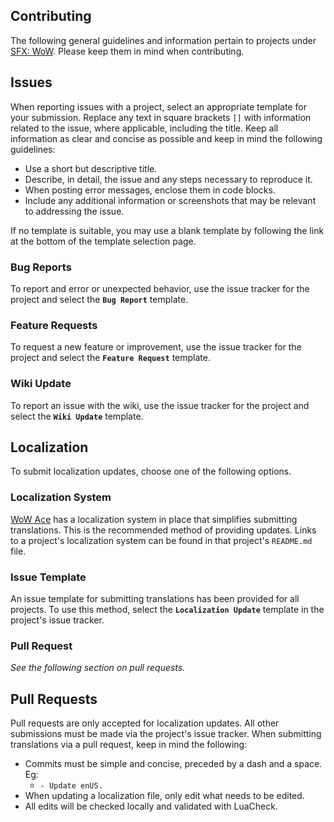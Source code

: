 ## Contributing

The following general guidelines and information pertain to projects under [SFX: WoW](https://github.com/SFX-WoW). Please keep them in mind when contributing.

## Issues

When reporting issues with a project, select an appropriate template for your submission. Replace any text in square brackets `[]` with information related to the issue, where applicable, including the title. Keep all information as clear and concise as possible and keep in mind the following guidelines:

- Use a short but descriptive title.
- Describe, in detail, the issue and any steps necessary to reproduce it.
- When posting error messages, enclose them in code blocks.
- Include any additional information or screenshots that may be relevant to addressing the issue.

If no template is suitable, you may use a blank template by following the link at the bottom of the template selection page.

### Bug Reports

To report and error or unexpected behavior, use the issue tracker for the project and select the **`Bug Report`** template.

### Feature Requests

To request a new feature or improvement, use the issue tracker for the project and select the **`Feature Request`** template.

### Wiki Update

To report an issue with the wiki, use the issue tracker for the project and select the **`Wiki Update`** template.

## Localization

To submit localization updates, choose one of the following options.

### Localization System

[WoW Ace](https://www.wowace.com) has a localization system in place that simplifies submitting translations. This is the recommended method of providing updates. Links to a project's localization system can be found in that project's `README.md` file.

### Issue Template

An issue template for submitting translations has been provided for all projects. To use this method, select the **`Localization Update`** template in the project's issue tracker.

### Pull Request

_See the following section on pull requests._

## Pull Requests

Pull requests are only accepted for localization updates. All other submissions must be made via the project's issue tracker. When submitting translations via a pull request, keep in mind the following:

- Commits must be simple and concise, preceded by a dash and a space. Eg:
  - `- Update enUS.`
- When updating a localization file, only edit what needs to be edited. 
- All edits will be checked locally and validated with LuaCheck.

